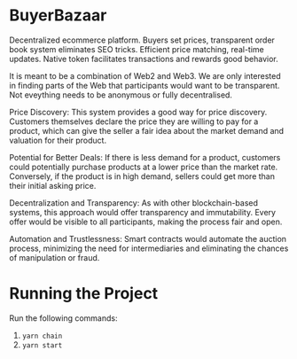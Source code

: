 # BuyerBazaar
Decentralized ecommerce platform. Buyers set prices, transparent order book system eliminates SEO tricks. Efficient price matching, real-time updates. Native token facilitates transactions and rewards good behavior.

It is meant to be a combination of Web2 and Web3. We are only interested in finding parts of the Web that participants would want to be transparent. Not eveything needs to be anonymous or fully decentralised.

Price Discovery: This system provides a good way for price discovery. Customers themselves declare the price they are willing to pay for a product, which can give the seller a fair idea about the market demand and valuation for their product.

Potential for Better Deals: If there is less demand for a product, customers could potentially purchase products at a lower price than the market rate. Conversely, if the product is in high demand, sellers could get more than their initial asking price.

Decentralization and Transparency: As with other blockchain-based systems, this approach would offer transparency and immutability. Every offer would be visible to all participants, making the process fair and open.

Automation and Trustlessness: Smart contracts would automate the auction process, minimizing the need for intermediaries and eliminating the chances of manipulation or fraud.

# Running the Project
Run the following commands:
1. ```yarn chain```
2. ```yarn start```
